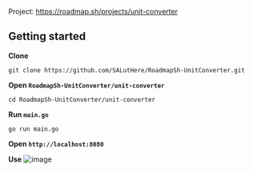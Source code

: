 Project: https://roadmap.sh/projects/unit-converter

## Getting started

**Clone**
```
git clone https://github.com/SALutHere/RoadmapSh-UnitConverter.git
```

**Open `RoadmapSh-UnitConverter/unit-converter`**
```
cd RoadmapSh-UnitConverter/unit-converter
```

**Run `main.go`**
```
go run main.go
```

**Open `http://localhost:8080`**

**Use**
![image](https://github.com/user-attachments/assets/3240f9f4-4c93-42b6-b234-dbbd0523f4e9)
